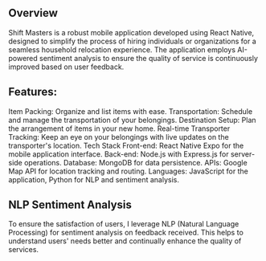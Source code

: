 ## Overview
Shift Masters is a robust mobile application developed using React Native, designed to simplify the process of hiring individuals or organizations for a seamless household relocation experience. The application employs AI-powered sentiment analysis to ensure the quality of service is continuously improved based on user feedback.

## Features:
Item Packing: Organize and list items with ease.
Transportation: Schedule and manage the transportation of your belongings.
Destination Setup: Plan the arrangement of items in your new home.
Real-time Transporter Tracking: Keep an eye on your belongings with live updates on the transporter's location.
Tech Stack
Front-end: React Native Expo for the mobile application interface.
Back-end: Node.js with Express.js for server-side operations.
Database: MongoDB for data persistence.
APIs: Google Map API for location tracking and routing.
Languages: JavaScript for the application, Python for NLP and sentiment analysis.
## NLP Sentiment Analysis
To ensure the satisfaction of users, I leverage NLP (Natural Language Processing) for sentiment analysis on feedback received. This helps to understand users' needs better and continually enhance the quality of services.
